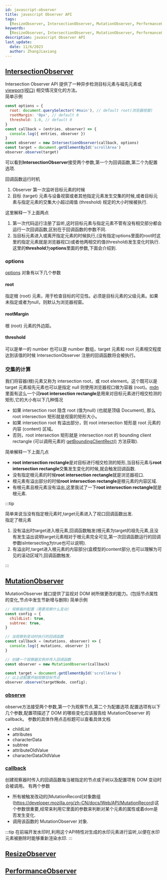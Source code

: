 ```yaml
---
id: javascript-observer
title: javascript Observer API
tags:
  [ResizeObserver, IntersectionObserver, MutationObserver, PerformanceObserver]
keywords:
  [ResizeObserver, IntersectionObserver, MutationObserver, PerformanceObserver]
description: javascript Observer API
last_update:
  date: 11/6/2023
  author: ZhangJiaxiang
---
```


## [IntersectionObserver](https://developer.mozilla.org/zh-CN/docs/Web/API/Intersection_Observer_API)

Intersection Observer API 提供了一种异步检测目标元素与祖先元素或 [viewport(视口)](https://developer.mozilla.org/zh-CN/docs/Glossary/Viewport) 相交情况变化的方法。    
简单示例

```javascript
const options = {
  root: document.querySelector('#main'), // default root(浏览器视窗)
  rootMargin: '0px', // default 0
  threshold: 1.0, // default 0
}
const callback = (entries, observer) => {
  console.log({ entries, observer })
}
const observer = new IntersectionObserver(callback, options)
const target = document.getElementById('scrollArea')
observer.observe(target)
```
可以看到**IntersectionObserver**接受两个参数,第一个为回调函数,第二个为配置选项.   

回调函数运行时机
1. Observer 第一次监听目标元素的时候
2. 目标 (target) 元素与设备视窗或者其他指定元素发生交集的时候,或者目标元素与指定元素的交集大小超过阈值 (threshold) 规定的大小时候被执行.   

这里解释一下上面两点
1. 第一次代码运行注册了监听,这时目标元素与指定元素不管有没有相交部分都会运行一次回调函数,区别在于回调函数的参数不同.
2. 当目标元素进入或离开指定元素的时候执行,(没有指定options里面的root时这里的指定元素就是浏览器视口)或者他两相交的值(threshold)发生变化时执行.这里的**threshold**为**options**里面的参数,下面会介绍到.

### options
[options](https://developer.mozilla.org/zh-CN/docs/Web/API/Intersection_Observer_API#rootmargin) 对象有以下几个参数
#### root
指定根 (root) 元素，用于检查目标的可见性。必须是目标元素的父级元素。如果未指定或者为null，则默认为浏览器视窗。

#### rootMargin
根 (root) 元素的外边距。

#### threshold
可以是单一的 number 也可以是 number 数组，target 元素和 root 元素相交程度达到该值的时候 IntersectionObserver 注册的回调函数将会被执行。

### 交集的计算
我们将容器(根)元素又称为 intersection root，或 root element。这个既可以是 target 元素祖先元素也可以是指定 null 则使用浏览器视口做为容器 (root)。[mdn](https://developer.mozilla.org/zh-CN/docs/Web/API/Intersection_Observer_API#%E4%BA%A4%E9%9B%86%E7%9A%84%E8%AE%A1%E7%AE%97)里面有这么一个词**root intersection rectangle**是用来对目标元素进行相交检测的矩形,它的大小有以下几种情况
- 如果 intersection root 隐含 root (值为null) (也就是顶级 Document), 那么 root intersection 矩形就是视窗的矩形大小。
- 如果 intersection root 有溢出部分，则 root intersection 矩形是 root 元素的内容 (content) 区域。
- 否则，root intersection 矩形就是 intersection root 的 bounding client rectangle (可以调用元素的 [getBoundingClientRect()](https://developer.mozilla.org/zh-CN/docs/Web/API/Element/getBoundingClientRect) 方法获取).

简单解释一下上面几点
- **root intersection rectangle**是对目标进行相交检测的矩形,当目标元素与**root intersection rectangle**交集发生变化的时候,就会触发回调函数.
- 没有指定根元素的时候**root intersection rectangle**就是浏览器视口.
- 根元素有溢出部分的时候**root intersection rectangle**是根元素的内容区域.
- 有根元素且根元素没有溢出,这里我试了一下**root intersection rectangle**就是根元素.

:::tip

简单来说当没有指定根元素时,target元素进入了视口回调函数出发.  
指定了根元素 
1. 没有溢出时target进入根元素,回调函数触发(根元素为target的祖先元素,且没有发生溢出说明target元素相对于根元素完全可见,第一次回调函数运行的回调参数isIntersecting为true也可以说明).
2. 有溢出时,target进入根元素的内容部分(盒模型的content部分,也可以理解为可见的滚动区域?),回调函数触发.

:::

## [MutationObserver](https://developer.mozilla.org/zh-CN/docs/Web/API/MutationObserver)
MutationObserver 接口提供了监视对 DOM 树所做更改的能力。(包括节点属性的变化,节点中发生节新增与删除)
简单示例

```javascript
// 观察器的配置（需要观察什么变动）
const config = {
  childList: true, 
  subtree: true, 
}

// 当观察到变动时执行的回调函数
const callback = (mutations, observer) => {
  console.log({ mutations, observer })
}

// 创建一个观察器实例并传入回调函数
const observer = new MutationObserver(callback)

const target = document.getElementById('scrollArea')
// 以上述配置开始观察目标节点
observer.observe(targetNode, config);
```
### [observe](https://developer.mozilla.org/zh-CN/docs/Web/API/MutationObserver/observe)
observe方法接受两个参数,第一个为观察节点,第二个为配置选项.配置选项有以下几个参数,配置项描述了 DOM 的哪些变化应该报告给 MutationObserver 的 callback。
参数的具体作用点击标题可以查看具体文档
- childList
- attributes
- characterData
- subtree
- attributeOldValue
- characterDataOldValue

### [callback](https://developer.mozilla.org/zh-CN/docs/Web/API/MutationObserver/MutationObserver#callback)
创建观察器时传入的回调函数每当被指定的节点或子树以及配置项有 DOM 变动时会被调用。
有两个参数
- 所有被触发改动的[MutationRecord]对象数组(https://developer.mozilla.org/zh-CN/docs/Web/API/MutationRecord)这个参数很重要,经常来利用它里面的参数来判断对某个元素的属性或着dom是否发生变化.
- 调用该函数的 MutationObserver 对象.

:::tip
在前端开发水印时,利用这个API特性对生成的水印元素进行监听,以便在水印元素被删除时能够重新渲染水印.
:::
## [ResizeObserver](https://developer.mozilla.org/zh-CN/docs/Web/API/ResizeObserver)

## [PerformanceObserver](https://developer.mozilla.org/zh-CN/docs/Web/API/PerformanceObserver)
